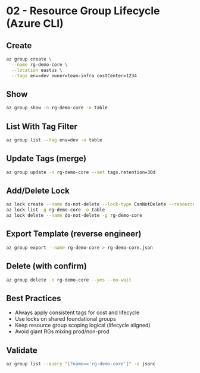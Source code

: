 # 02 - Resource Group Lifecycle (Azure CLI)

## Create
```bash
az group create \
  --name rg-demo-core \
  --location eastus \
  --tags env=dev owner=team-infra costCenter=1234
```

## Show
```bash
az group show -n rg-demo-core -o table
```

## List With Tag Filter
```bash
az group list --tag env=dev -o table
```

## Update Tags (merge)
```bash
az group update -n rg-demo-core --set tags.retention=30d
```

## Add/Delete Lock
```bash
az lock create --name do-not-delete --lock-type CanNotDelete --resource-group rg-demo-core
az lock list -g rg-demo-core -o table
az lock delete --name do-not-delete -g rg-demo-core
```

## Export Template (reverse engineer)
```bash
az group export --name rg-demo-core > rg-demo-core.json
```

## Delete (with confirm)
```bash
az group delete -n rg-demo-core --yes --no-wait
```

## Best Practices
- Always apply consistent tags for cost and lifecycle
- Use locks on shared foundational groups
- Keep resource group scoping logical (lifecycle aligned)
- Avoid giant RGs mixing prod/non-prod

## Validate
```bash
az group list --query "[?name=='rg-demo-core']" -o jsonc
```
